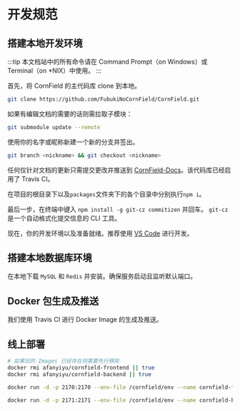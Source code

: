 # 开发规范

## 搭建本地开发环境

:::tip
本文档站中的所有命令请在 Command Prompt（on Windows）或 Terminal（on \*NIX）中使用。
:::

首先，将 CornField 的主代码库 clone 到本地。

```sh
git clone https://github.com/FubukiNoCornField/CornField.git
```

如果有编辑文档的需要的话则需拉取子模块：

```sh
git submodule update --remote
```

使用你的名字或昵称新建一个新的分支并签出。

```sh
git branch <nickname> && git checkout <nickname>
```

任何仅针对文档的更新只需提交更改并推送到 [CornField-Docs](https://github.com/FubukiNoCornField/CornField-Docs)。该代码库已经启用了 Travis CI。

在项目的根目录下以及`packages`文件夹下的各个目录中分别执行`npm i`。

最后一步，在终端中键入 `npm install -g git-cz commitizen` 并回车。 `git-cz` 是一个自动格式化提交信息的 CLI 工具。

现在，你的开发环境以及准备就绪。推荐使用 [VS Code](https://code.visualstudio.com/) 进行开发。

## 搭建本地数据库环境

在本地下载 `MySQL` 和 `Redis` 并安装。确保服务启动且监听默认端口。

## Docker 包生成及推送

我们使用 Travis CI 进行 Docker Image 的生成及推送。

## 线上部署

```sh
# 如果旧的 Images 已经存在则需要先行移除
docker rmi afanyiyu/cornfield-frontend || true
docker rmi afanyiyu/cornfield-backend || true

docker run -d -p 2170:2170 --env-file /cornfield/env --name cornfield-frontend --rm afanyiyu/cornfield-frontend

docker run -d -p 2171:2171 --env-file /cornfield/env --name cornfield-backend --rm afanyiyu/cornfield-backend
```
